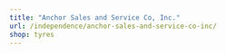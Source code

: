 ```yaml
---
title: "Anchor Sales and Service Co, Inc."
url: /independence/anchor-sales-and-service-co-inc/
shop: tyres
---
```

